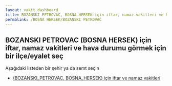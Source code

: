 ```yaml
---
layout: vakit_dashboard
title: BOZANSKI PETROVAC, BOSNA HERSEK için iftar, namaz vakitleri ve hava durumu - ilçe/eyalet seç
permalink: /BOSNA HERSEK/BOZANSKI PETROVAC
---
```


## BOZANSKI PETROVAC (BOSNA HERSEK) için iftar, namaz vakitleri ve hava durumu  görmek için bir ilçe/eyalet seç

Aşağıdaki listeden bir şehir ya da semt seçin

* [ (BOZANSKI_PETROVAC, BOSNA_HERSEK) için iftar ve namaz vakitleri](/BOSNA_HERSEK/BOZANSKI_PETROVAC/)

<script type="text/javascript">
  var GLOBAL_COUNTRY = 'BOSNA HERSEK';
  var GLOBAL_CITY = 'BOZANSKI PETROVAC';
  var GLOBAL_STATE = 'BOZANSKI PETROVAC';
</script>
